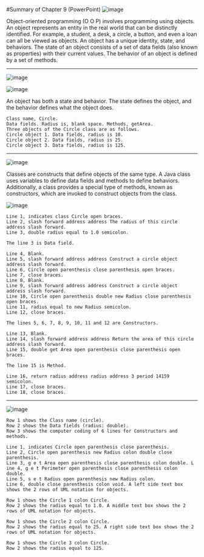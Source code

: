 #Summary of Chapter 9 
(PowerPoint)
![image](https://github.com/user-attachments/assets/848a88c9-c75d-40fa-a4a8-3dc98880c757)

Object-oriented programming (O O P) involves programming using objects. An object represents an entity in the real world that can be distinctly identified. For example, a student, a desk, a circle, a button, and even a loan can all be viewed as objects. An object has a unique identity, state, and behaviors. The state of an object consists of a set of data fields (also known as properties) with their current values. The behavior of an object is defined by a set of methods.

-----------------
![image](https://github.com/user-attachments/assets/80899f0b-ce28-4157-8aff-9e47f8f88d5a)

![image](https://github.com/user-attachments/assets/4c90f30d-f03d-4401-8b5e-3a294cc68e3b)

An object has both a state and behavior. The state defines the object, and the behavior defines what the object does.

```
Class name, Circle.
Data fields. Radius is, blank space. Methods, getArea.
Three objects of the Circle class are as follows.
Circle object 1. Data fields, radius is 10.
Circle object 2. Data fields, radius is 25.
Circle object 3. Data fields, radius is 125.
```
-------------------------------------------
![image](https://github.com/user-attachments/assets/ca96c495-cb1b-4b4e-8223-45fd54676146)

Classes are constructs that define objects of the same type. A Java class uses variables to define data fields and methods to define behaviors. Additionally, a class provides a special type of methods, known as constructors, which are invoked to construct objects from the class.

![image](https://github.com/user-attachments/assets/bd0b925b-814f-4292-9176-4f1d03e75427)
```
Line 1, indicates class Circle open braces.
Line 2, slash forward address address The radius of this circle address slash forward.
Line 3, double radius equal to 1.0 semicolon.

The line 3 is Data field.

Line 4, Blank.
Line 5, slash forward address address Construct a circle object address slash forward.
Line 6, Circle open parenthesis close parenthesis open braces.
Line 7, close braces.
Line 8, Blank.
Line 9, slash forward address address Construct a circle object address slash forward.
Line 10, Circle open parenthesis double new Radius close parenthesis open braces.
Line 11, radius equal to new Radius semicolon.
Line 12, close braces.

The lines 5, 6, 7, 8, 9, 10, 11 and 12 are Constructors.

Line 13, Blank.
Line 14, slash forward address address Return the area of this circle address slash forward.
Line 15, double get Area open parenthesis close parenthesis open braces.

The line 15 is Method.

Line 16, return radius address radius address 3 period 14159 semicolon.
Line 17, close braces.
Line 18, close braces. 
```
---------------------------
![image](https://github.com/user-attachments/assets/14475017-00d1-449c-9ba8-9e1805beb4da)
```
Row 1 shows the Class name (circle).
Row 2 shows the Data fields (radius: double).
Row 3 shows the computer coding of 6 lines for Constructors and methods.

Line 1, indicates Circle open parenthesis close parenthesis.
Line 2, Circle open parenthesis new Radius colon double close parenthesis.
Line 3, g e t Area open parenthesis close parenthesis colon double. L
ine 4, g e t Perimeter open parenthesis close parenthesis colon double.
Line 5, s e t Radius open parenthesis new Radius colon.
Line 6, double close parenthesis colon void. A left side text box shows the 2 rows of UML notation for objects.

Row 1 shows the Circle 1 colon Circle.
Row 2 shows the radius equal to 1.0. A middle text box shows the 2 rows of UML notation for objects.

Row 1 shows the Circle 2 colon Circle.
Row 2 shows the radius equal to 25. A right side text box shows the 2 rows of UML notation for objects.

Row 1 shows the Circle 3 colon Circle.
Row 2 shows the radius equal to 125.
```
